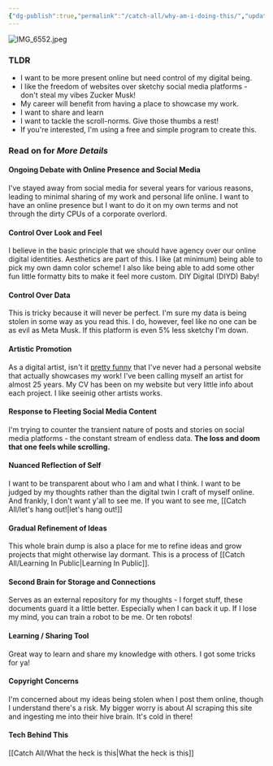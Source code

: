 ```yaml
---
{"dg-publish":true,"permalink":"/catch-all/why-am-i-doing-this/","updated":"2023-12-06T01:11:05.000-07:00"}
---
```


![IMG_6552.jpeg](/img/user/Attachements/IMG_6552.jpeg)
### TLDR
- I want to be more present online but need control of my digital being.
- I like the freedom of websites over sketchy social media platforms - don't steal my vibes Zucker Musk!
- My career will benefit from having a place to showcase my work.
- I want to share and learn
- I want to tackle the scroll-norms. Give those thumbs a rest!
- If you're interested, I'm using a free and simple program to create this.

### Read on for *More Details*

#### Ongoing Debate with Online Presence and Social Media
I've stayed away from social media for several years for various reasons, leading to minimal sharing of my work and personal life online. I want to have an online presence but I want to do it on my own terms and not through the dirty CPUs of a corporate overlord. 

#### Control Over Look and Feel
I believe in the basic principle that we should have agency over our online digital identities. Aesthetics are part of this. I like (at minimum) being able to pick my own damn color scheme! I also like being able to add some other fun little formatty bits to make it feel more custom. DIY Digital (DIYD) Baby! 

#### Control Over Data
This is tricky because it will never be perfect. I'm sure my data is being stolen in some way as you read this. I do, however, feel like no one can be as evil as Meta Musk. If this platform is even 5% less sketchy I'm down.

#### Artistic Promotion
As a digital artist, isn't it [pretty funny](https://youtu.be/Jne9t8sHpUc?si=8DGtKBHk9wfuDDrW) that I've never had a personal website that actually showcases my work! I've been calling myself an artist for almost 25 years. My CV has been on my website but very little info about each project. I like seeinig other artists works.

#### Response to Fleeting Social Media Content
I'm trying to counter the transient nature of posts and stories on social media platforms - the constant stream of endless data.
**The loss and doom that one feels while scrolling.**

#### Nuanced Reflection of Self
I want to be transparent about who I am and what I think. I want to be judged by my thoughts rather than the digital twin I craft of myself online. And frankly, I don't want y'all to see me. If you want to see me, [[Catch All/let's hang out!\|let's hang out!]]

#### Gradual Refinement of Ideas
This whole brain dump is also a place for me to refine ideas and grow projects that might otherwise lay dormant. This is a process of [[Catch All/Learning In Public\|Learning In Public]].

#### Second Brain for Storage and Connections
Serves as an external repository for my thoughts - I forget stuff, these documents guard it a little better. Especially when I can back it up. If I lose my mind, you can train a robot to be me. Or ten robots! 

#### Learning / Sharing Tool
Great way to learn and share my knowledge with others. I got some tricks for ya!

#### Copyright Concerns
I'm concerned about my ideas being stolen when I post them online, though I understand there's a risk. My bigger worry is about AI scraping this site and ingesting me into their hive brain. It's cold in there!

#### Tech Behind This
[[Catch All/What the heck is this\|What the heck is this]]